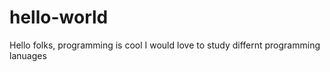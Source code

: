 # hello-world
Hello folks, programming is cool 
I would love to study differnt programming lanuages
